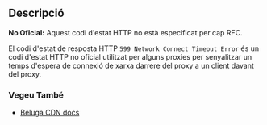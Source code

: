 ## Descripció

<aside class="warning"><strong>No Oficial:</strong> Aquest codi d'estat HTTP no està especificat per cap RFC.</aside>

El codi d'estat de resposta HTTP `599 Network Connect Timeout Error` és un codi d'estat HTTP no oficial utilitzat per alguns proxies per senyalitzar un temps d'espera de connexió de xarxa darrere del proxy a un client davant del proxy.

### Vegeu També

- [Beluga CDN docs](https://www.belugacdn.com/blog/cdn/error-599/)
